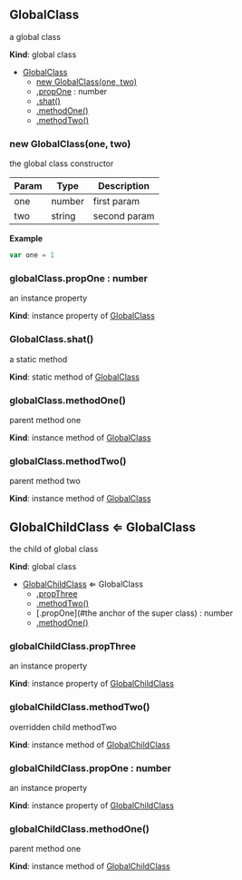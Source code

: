 <a name="GlobalClass"></a>
## GlobalClass
a global class

**Kind**: global class  

* [GlobalClass](#GlobalClass)
    * [new GlobalClass(one, two)](#new_GlobalClass_new)
    * [.propOne](#GlobalClass+propOne) : number
    * [.shat()](#BITBUCKET-GlobalClass.shat)
    * [.methodOne()](#BITBUCKET-GlobalClass#methodOne)
    * [.methodTwo()](#BITBUCKET-GlobalClass#methodTwo)


<a name="new_GlobalClass_new"></a>
### new GlobalClass(one, two)
the global class constructor

  

| Param | Type   | Description  |
| ----- | ------ | ------------ |
| one   | number | first param  |
| two   | string | second param |


**Example**
```js
var one = 1
```


<a name="GlobalClass+propOne"></a>
### globalClass.propOne : number
an instance property

**Kind**: instance property of [GlobalClass](#GlobalClass)


<a name="BITBUCKET-GlobalClass.shat"></a>
### GlobalClass.shat()
a static method

**Kind**: static method of [GlobalClass](#GlobalClass)


<a name="BITBUCKET-GlobalClass#methodOne"></a>
### globalClass.methodOne()
parent method one

**Kind**: instance method of [GlobalClass](#GlobalClass)


<a name="BITBUCKET-GlobalClass#methodTwo"></a>
### globalClass.methodTwo()
parent method two

**Kind**: instance method of [GlobalClass](#GlobalClass)


<a name="GlobalChildClass"></a>
## GlobalChildClass ⇐ GlobalClass
the child of global class

**Kind**: global class  

* [GlobalChildClass](#GlobalChildClass) ⇐ GlobalClass
    * [.propThree](#GlobalChildClass+propThree)
    * [.methodTwo()](#BITBUCKET-GlobalChildClass#methodTwo)
    * [.propOne](#the anchor of the super class) : number
    * [.methodOne()](#BITBUCKET-GlobalChildClass#methodOne)


<a name="GlobalChildClass+propThree"></a>
### globalChildClass.propThree
an instance property

**Kind**: instance property of [GlobalChildClass](#GlobalChildClass)


<a name="BITBUCKET-GlobalChildClass#methodTwo"></a>
### globalChildClass.methodTwo()
overridden child methodTwo

**Kind**: instance method of [GlobalChildClass](#GlobalChildClass)


<a name="the anchor of the super class"></a>
### globalChildClass.propOne : number
an instance property

**Kind**: instance property of [GlobalChildClass](#GlobalChildClass)


<a name="BITBUCKET-GlobalChildClass#methodOne"></a>
### globalChildClass.methodOne()
parent method one

**Kind**: instance method of [GlobalChildClass](#GlobalChildClass)


